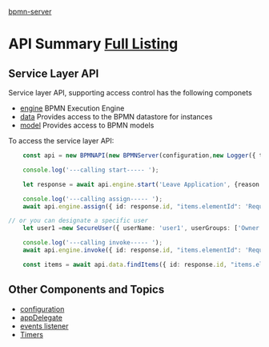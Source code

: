 [bpmn-server](api/readme)

# API Summary [Full Listing](api/readme)

## Service Layer API

Service layer API, supporting access control has the following componets

- [engine](api/interfaces/IAPIEngine) BPMN Execution Engine
- [data](api/interfaces/IAPIData) Provides access to the BPMN datastore for instances
- [model](api/interfaces/IAPIModel) Provides access to BPMN models

To access the service layer API:
```ts
    const api = new BPMNAPI(new BPMNServer(configuration,new Logger({ toConsole: false}),{cron:false}));

    console.log('---calling start----- ');

    let response = await api.engine.start('Leave Application', {reason:'I like it',type:'Vacation'}, SystemUser);

    console.log('---calling assign----- ');
    await api.engine.assign({ id: response.id, "items.elementId": 'Request' }, {},{}, SystemUser);

// or you can designate a specific user
    let user1 =new SecureUser({ userName: 'user1', userGroups: ['Owner', 'Others']});

    console.log('---calling invoke----- ');
    await api.engine.invoke({ id: response.id, "items.elementId": 'Request' }, {duration:'20 days'}, user1);

    const items = await api.data.findItems({ id: response.id, "items.elementId": 'Request' },SecureUser.SystemUser());

```

## Other Components and Topics

- [configuration](#configuration)
- [appDelegate](#appDelegate)
- [events listener](#events)
- [Timers](timers.md)

